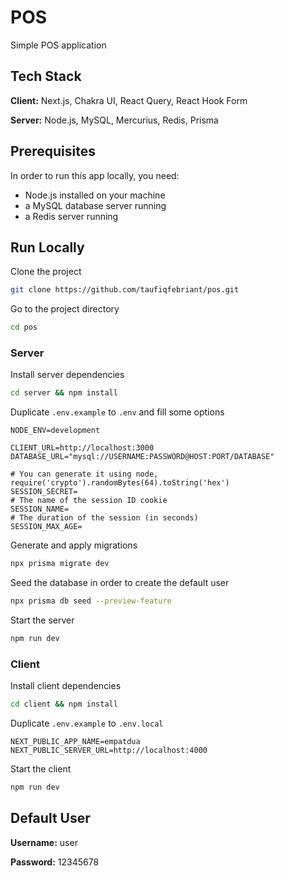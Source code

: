
# POS

Simple POS application

## Tech Stack

**Client:** Next.js, Chakra UI, React Query, React Hook Form

**Server:** Node.js, MySQL, Mercurius, Redis, Prisma

## Prerequisites

In order to run this app locally, you need:
- Node.js installed on your machine
- a MySQL database server running
- a Redis server running

## Run Locally

Clone the project

```bash
git clone https://github.com/taufiqfebriant/pos.git
```

Go to the project directory

```bash
cd pos
```

### Server

Install server dependencies

```bash
cd server && npm install
```

Duplicate `.env.example` to `.env` and fill some options

```dosini
NODE_ENV=development

CLIENT_URL=http://localhost:3000
DATABASE_URL="mysql://USERNAME:PASSWORD@HOST:PORT/DATABASE"

# You can generate it using node, require('crypto').randomBytes(64).toString('hex')
SESSION_SECRET=
# The name of the session ID cookie
SESSION_NAME=
# The duration of the session (in seconds)
SESSION_MAX_AGE=
```

Generate and apply migrations

```bash
npx prisma migrate dev
```

Seed the database in order to create the default user

```bash
npx prisma db seed --preview-feature
```

Start the server

```bash
npm run dev
```

### Client

Install client dependencies

```bash
cd client && npm install
```

Duplicate `.env.example` to `.env.local`

```dosini
NEXT_PUBLIC_APP_NAME=empatdua
NEXT_PUBLIC_SERVER_URL=http://localhost:4000
```

Start the client

```bash
npm run dev
```

## Default User
**Username:** user

**Password:** 12345678